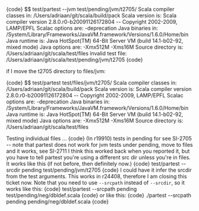 {code}
$$ test/partest --jvm test/pending/jvm/t2705/
Scala compiler classes in: /Users/adriaan/git/scala/build/pack
Scala version is:          Scala compiler version 2.8.0.r0-b20091126172804 -- Copyright 2002-2009, LAMP/EPFL
Scalac options are:        -deprecation
Java binaries in:          /System/Library/Frameworks/JavaVM.framework/Versions/1.6.0/Home/bin
Java runtime is:           Java HotSpot(TM) 64-Bit Server VM (build 14.1-b02-92, mixed mode)
Java options are:          -Xmx512M -Xms16M
Source directory is:       /Users/adriaan/git/scala/test/files
invalid test file: /Users/adriaan/git/scala/test/pending/jvm/t2705
{code}

if I move the t2705 directory to files/jvm:

{code}
$$ test/partest test/files/jvm/t2705/
Scala compiler classes in: /Users/adriaan/git/scala/build/pack
Scala version is:          Scala compiler version 2.8.0.r0-b20091126172804 -- Copyright 2002-2009, LAMP/EPFL
Scalac options are:        -deprecation
Java binaries in:          /System/Library/Frameworks/JavaVM.framework/Versions/1.6.0/Home/bin
Java runtime is:           Java HotSpot(TM) 64-Bit Server VM (build 14.1-b02-92, mixed mode)
Java options are:          -Xmx512M -Xms16M
Source directory is:       /Users/adriaan/git/scala/test/files

Testing individual files
...
{code}
(In r19910) tests in pending for see SI-2705 -- note that partest does not work for jvm tests under pending, move to files and it works, see SI-2711
I think this worked back when you reported it, but you have to tell partest you're using a different src dir unless you're in files.  It works like this (if not before, then definitely now.)
{code}
test/partest --srcdir pending test/pending/jvm/t2705
{code}
I could have it infer the srcdir from the test arguments.
This works in r24408, therefore I am closing this ticket now. Note that you need to use `--srcpath` instead of `--srcdir`, so it works like this:
{code}
test/partest --srcpath pending test/pending/neg/dbldef.scala
{code}
or like this:
{code}
./partest --srcpath pending pending/neg/dbldef.scala
{code}
